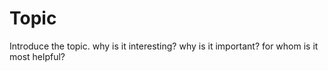# Topic

Introduce the topic. why is it interesting? why is it important? for whom is it most helpful?
